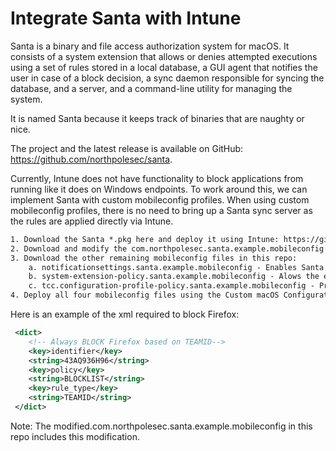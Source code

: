 # Integrate Santa with Intune

Santa is a binary and file access authorization system for macOS. It consists of a system extension that allows or denies attempted executions using a set of rules stored in a local database, a GUI agent that notifies the user in case of a block decision, a sync daemon responsible for syncing the database, and a server, and a command-line utility for managing the system.

It is named Santa because it keeps track of binaries that are naughty or nice.

The project and the latest release is available on GitHub: https://github.com/northpolesec/santa.

Currently, Intune does not have functionality to block applications from running like it does on Windows endpoints.
To work around this, we can implement Santa with custom mobileconfig profiles.
When using custom mobileconfig profiles, there is no need to bring up a Santa sync server as the rules are applied directly via Intune.

```xml
1. Download the Santa *.pkg here and deploy it using Intune: https://github.com/northpolesec/santa/releases/tag/2025.3
2. Download and modify the com.northpolesec.santa.example.mobileconfig file in this repo and customize it to contain any applications you want to block. The modified.com.northpolesec.santa.example.mobileconfig in this repo contains the xml required to block Firefox using the Team ID for Mozilla.  
3. Download the other remaining mobileconfig files in this repo:
    a. notificationsettings.santa.example.mobileconfig - Enables Santa notifications
    b. system-extension-policy.santa.example.mobileconfig - Alows the extension to run without user interaction
    c. tcc.configuration-profile-policy.santa.example.mobileconfig - Provides full disk access
4. Deploy all four mobileconfig files using the Custom macOS Configuration Profile in Intune
```

Here is an example of the xml required to block Firefox:

```xml
 <dict>
	<!-- Always BLOCK Firefox based on TEAMID-->
	<key>identifier</key>
	<string>43AQ936H96</string>
	<key>policy</key>
	<string>BLOCKLIST</string>
	<key>rule_type</key>
	<string>TEAMID</string>
 </dict>
```

Note:
The modified.com.northpolesec.santa.example.mobileconfig in this repo includes this modification. 
